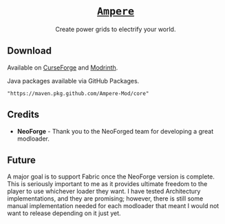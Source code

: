 # [<div align="center">`Ampere`</div>](https://github.com/GTLugo/ampere)

<div align="center">Create power grids to electrify your world.</div>

## Download

Available on [CurseForge](https://www.curseforge.com/minecraft/mc-mods/ampere) and [Modrinth](https://modrinth.com/project/ampere).

Java packages available via GitHub Packages.

`"https://maven.pkg.github.com/Ampere-Mod/core"`

## Credits

* **NeoForge** - Thank you to the NeoForged team for developing a great modloader.

## Future

A major goal is to support Fabric once the NeoForge version is complete. This is
seriously important to me as it provides ultimate freedom to the player to use
whichever loader they want. I have tested Architectury implementations, and they
are promising; however, there is still some manual implementation needed for each
modloader that meant I would not want to release depending on it just yet.
